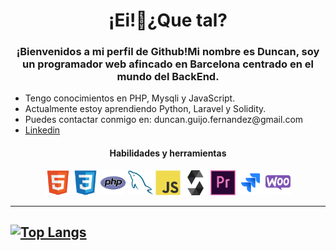 <h1 align="center">¡Ei!<g-emoji class="g-emoji" alias="wave" fallback-src="https://github.githubassets.com/images/icons/emoji/unicode/1f44b.png">👋</g-emoji>¿Que tal?</h1>
<h3 align="center">¡Bienvenidos a mi perfil de Github!Mi nombre es Duncan, soy un programador web afincado en Barcelona centrado en el mundo del BackEnd.</h3>

<ul>
    <li>Tengo conocimientos en PHP, Mysqli y JavaScript.</li>
    <li>Actualmente estoy aprendiendo Python, Laravel y Solidity.</li>
    <li>Puedes contactar conmigo en: duncan.guijo.fernandez@gmail.com</li>
    <li><a href="https://www.linkedin.com/in/duncan-guijo-fern%C3%A1ndez-7601a015a/" target="_blank">Linkedin</a></li>
</ul>

<h4 align="center">Habilidades y herramientas</h4>
<div align="center">
    <img src="https://github.com/devicons/devicon/blob/master/icons/html5/html5-original.svg" width="40" height="40" alt="html"/>
    <img src="https://github.com/devicons/devicon/blob/master/icons/css3/css3-original.svg"width="40" height="40" alt="css" />
    <img src="https://github.com/devicons/devicon/blob/master/icons/php/php-original.svg" width="40" height="40" alt="PHP" />
    <img src="https://github.com/devicons/devicon/blob/master/icons/mysql/mysql-original.svg" width="40" height="40" alt="MySQL" />
    <img src="https://github.com/devicons/devicon/blob/master/icons/javascript/javascript-original.svg" width="40" height="40" alt="javascript"/>
    <img src="https://github.com/devicons/devicon/blob/master/icons/solidity/solidity-original.svg" width="40" height="40" alt="solidity" />
    <img src="https://github.com/devicons/devicon/blob/master/icons/premierepro/premierepro-original.svg" width="40" height="40" alt="premiere" />
    <img src="https://github.com/devicons/devicon/blob/master/icons/jira/jira-original.svg" width="40" height="40" alt="jira" />
    <img src="https://github.com/devicons/devicon/blob/master/icons/woocommerce/woocommerce-original.svg" width="40" height="40" alt="woocommerce" />
</div>

---
[![Top Langs](https://github-readme-stats.vercel.app/api/top-langs/?username=DuncanGuijo&layout=compact)](https://github.com/anuraghazra/github-readme-stats)
---
